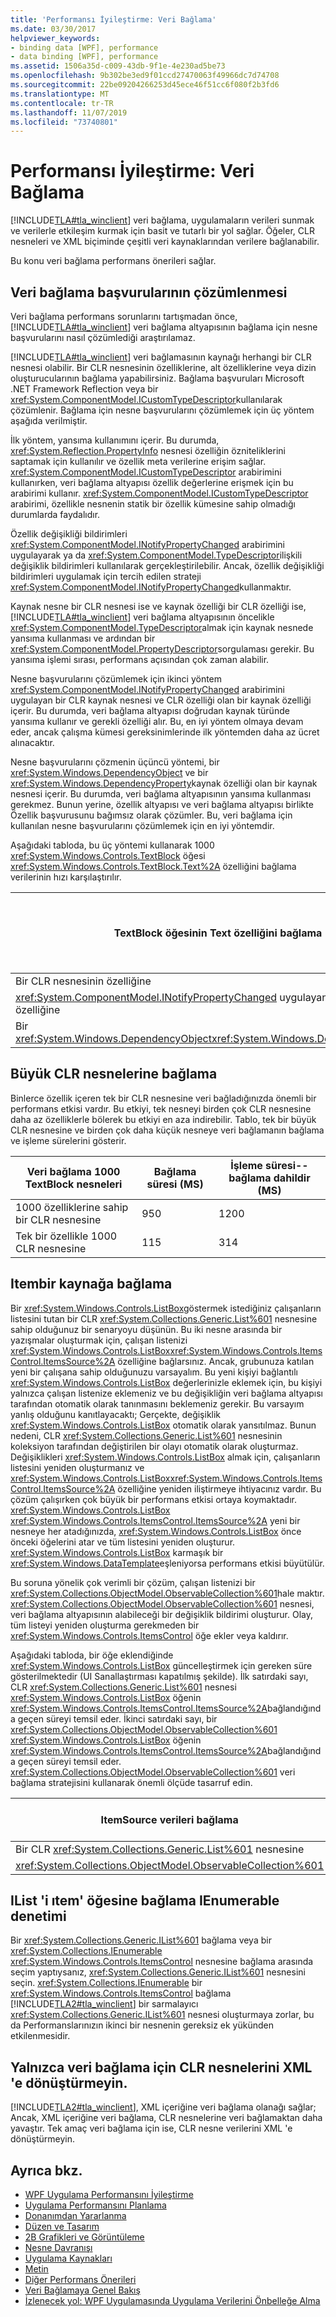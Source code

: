 ```yaml
---
title: 'Performansı İyileştirme: Veri Bağlama'
ms.date: 03/30/2017
helpviewer_keywords:
- binding data [WPF], performance
- data binding [WPF], performance
ms.assetid: 1506a35d-c009-43db-9f1e-4e230ad5be73
ms.openlocfilehash: 9b302be3ed9f01ccd27470063f49966dc7d74708
ms.sourcegitcommit: 22be09204266253d45ece46f51cc6f080f2b3fd6
ms.translationtype: MT
ms.contentlocale: tr-TR
ms.lasthandoff: 11/07/2019
ms.locfileid: "73740801"
---
```

# <a name="optimizing-performance-data-binding"></a>Performansı İyileştirme: Veri Bağlama
[!INCLUDE[TLA#tla_winclient](../../../../includes/tlasharptla-winclient-md.md)] veri bağlama, uygulamaların verileri sunmak ve verilerle etkileşim kurmak için basit ve tutarlı bir yol sağlar. Öğeler, CLR nesneleri ve XML biçiminde çeşitli veri kaynaklarından verilere bağlanabilir.  
  
 Bu konu veri bağlama performans önerileri sağlar.  

<a name="HowDataBindingReferencesAreResolved"></a>   
## <a name="how-data-binding-references-are-resolved"></a>Veri bağlama başvurularının çözümlenmesi  
 Veri bağlama performans sorunlarını tartışmadan önce, [!INCLUDE[TLA#tla_winclient](../../../../includes/tlasharptla-winclient-md.md)] veri bağlama altyapısının bağlama için nesne başvurularını nasıl çözümlediği araştırılamaz.  
  
 [!INCLUDE[TLA#tla_winclient](../../../../includes/tlasharptla-winclient-md.md)] veri bağlamasının kaynağı herhangi bir CLR nesnesi olabilir. Bir CLR nesnesinin özelliklerine, alt özelliklerine veya dizin oluşturucularının bağlama yapabilirsiniz. Bağlama başvuruları Microsoft .NET Framework Reflection veya bir <xref:System.ComponentModel.ICustomTypeDescriptor>kullanılarak çözümlenir. Bağlama için nesne başvurularını çözümlemek için üç yöntem aşağıda verilmiştir.  
  
 İlk yöntem, yansıma kullanımını içerir. Bu durumda, <xref:System.Reflection.PropertyInfo> nesnesi özelliğin özniteliklerini saptamak için kullanılır ve özellik meta verilerine erişim sağlar. <xref:System.ComponentModel.ICustomTypeDescriptor> arabirimini kullanırken, veri bağlama altyapısı özellik değerlerine erişmek için bu arabirimi kullanır. <xref:System.ComponentModel.ICustomTypeDescriptor> arabirimi, özellikle nesnenin statik bir özellik kümesine sahip olmadığı durumlarda faydalıdır.  
  
 Özellik değişikliği bildirimleri <xref:System.ComponentModel.INotifyPropertyChanged> arabirimini uygulayarak ya da <xref:System.ComponentModel.TypeDescriptor>ilişkili değişiklik bildirimleri kullanılarak gerçekleştirilebilir. Ancak, özellik değişikliği bildirimleri uygulamak için tercih edilen strateji <xref:System.ComponentModel.INotifyPropertyChanged>kullanmaktır.  
  
 Kaynak nesne bir CLR nesnesi ise ve kaynak özelliği bir CLR özelliği ise, [!INCLUDE[TLA#tla_winclient](../../../../includes/tlasharptla-winclient-md.md)] veri bağlama altyapısının öncelikle <xref:System.ComponentModel.TypeDescriptor>almak için kaynak nesnede yansıma kullanması ve ardından bir <xref:System.ComponentModel.PropertyDescriptor>sorgulaması gerekir. Bu yansıma işlemi sırası, performans açısından çok zaman alabilir.  
  
 Nesne başvurularını çözümlemek için ikinci yöntem <xref:System.ComponentModel.INotifyPropertyChanged> arabirimini uygulayan bir CLR kaynak nesnesi ve CLR özelliği olan bir kaynak özelliği içerir. Bu durumda, veri bağlama altyapısı doğrudan kaynak türünde yansıma kullanır ve gerekli özelliği alır. Bu, en iyi yöntem olmaya devam eder, ancak çalışma kümesi gereksinimlerinde ilk yöntemden daha az ücret alınacaktır.  
  
 Nesne başvurularını çözmenin üçüncü yöntemi, bir <xref:System.Windows.DependencyObject> ve bir <xref:System.Windows.DependencyProperty>kaynak özelliği olan bir kaynak nesnesi içerir. Bu durumda, veri bağlama altyapısının yansıma kullanması gerekmez. Bunun yerine, özellik altyapısı ve veri bağlama altyapısı birlikte Özellik başvurusunu bağımsız olarak çözümler. Bu, veri bağlama için kullanılan nesne başvurularını çözümlemek için en iyi yöntemdir.  
  
 Aşağıdaki tabloda, bu üç yöntemi kullanarak 1000 <xref:System.Windows.Controls.TextBlock> öğesi <xref:System.Windows.Controls.TextBlock.Text%2A> özelliğini bağlama verilerinin hızı karşılaştırılır.  
  
|**TextBlock öğesinin Text özelliğini bağlama**|**Bağlama süresi (MS)**|**İşleme süresi--bağlama dahildir (MS)**|  
|--------------------------------------------------|-----------------------------|--------------------------------------------------|  
|Bir CLR nesnesinin özelliğine|115|314|  
|<xref:System.ComponentModel.INotifyPropertyChanged> uygulayan bir CLR nesnesinin özelliğine|115|305|  
|Bir <xref:System.Windows.DependencyObject><xref:System.Windows.DependencyProperty>.|90|263|  
  
<a name="Binding_to_Large_CLR_Objects"></a>   
## <a name="binding-to-large-clr-objects"></a>Büyük CLR nesnelerine bağlama  
 Binlerce özellik içeren tek bir CLR nesnesine veri bağladığınızda önemli bir performans etkisi vardır. Bu etkiyi, tek nesneyi birden çok CLR nesnesine daha az özelliklerle bölerek bu etkiyi en aza indirebilir. Tablo, tek bir büyük CLR nesnesine ve birden çok daha küçük nesneye veri bağlamanın bağlama ve işleme sürelerini gösterir.  
  
|**Veri bağlama 1000 TextBlock nesneleri**|**Bağlama süresi (MS)**|**İşleme süresi--bağlama dahildir (MS)**|  
|---------------------------------------------|-----------------------------|--------------------------------------------------|  
|1000 özelliklerine sahip bir CLR nesnesine|950|1200|  
|Tek bir özellikle 1000 CLR nesnesine|115|314|  
  
<a name="Binding_to_an_ItemsSource"></a>   
## <a name="binding-to-an-itemssource"></a>Itembir kaynağa bağlama  
 Bir <xref:System.Windows.Controls.ListBox>göstermek istediğiniz çalışanların listesini tutan bir CLR <xref:System.Collections.Generic.List%601> nesnesine sahip olduğunuz bir senaryoyu düşünün. Bu iki nesne arasında bir yazışmalar oluşturmak için, çalışan listenizi <xref:System.Windows.Controls.ListBox><xref:System.Windows.Controls.ItemsControl.ItemsSource%2A> özelliğine bağlarsınız. Ancak, grubunuza katılan yeni bir çalışana sahip olduğunuzu varsayalım. Bu yeni kişiyi bağlantılı <xref:System.Windows.Controls.ListBox> değerlerinizle eklemek için, bu kişiyi yalnızca çalışan listenize eklemeniz ve bu değişikliğin veri bağlama altyapısı tarafından otomatik olarak tanınmasını beklemeniz gerekir. Bu varsayım yanlış olduğunu kanıtlayacaktı; Gerçekte, değişiklik <xref:System.Windows.Controls.ListBox> otomatik olarak yansıtılmaz. Bunun nedeni, CLR <xref:System.Collections.Generic.List%601> nesnesinin koleksiyon tarafından değiştirilen bir olayı otomatik olarak oluşturmaz. Değişiklikleri <xref:System.Windows.Controls.ListBox> almak için, çalışanların listesini yeniden oluşturmanız ve <xref:System.Windows.Controls.ListBox><xref:System.Windows.Controls.ItemsControl.ItemsSource%2A> özelliğine yeniden iliştirmeye ihtiyacınız vardır. Bu çözüm çalışırken çok büyük bir performans etkisi ortaya koymaktadır. <xref:System.Windows.Controls.ListBox> <xref:System.Windows.Controls.ItemsControl.ItemsSource%2A> yeni bir nesneye her atadığınızda, <xref:System.Windows.Controls.ListBox> önce önceki öğelerini atar ve tüm listesini yeniden oluşturur. <xref:System.Windows.Controls.ListBox> karmaşık bir <xref:System.Windows.DataTemplate>eşleniyorsa performans etkisi büyütülür.  
  
 Bu soruna yönelik çok verimli bir çözüm, çalışan listenizi bir <xref:System.Collections.ObjectModel.ObservableCollection%601>hale maktır. <xref:System.Collections.ObjectModel.ObservableCollection%601> nesnesi, veri bağlama altyapısının alabileceği bir değişiklik bildirimi oluşturur. Olay, tüm listeyi yeniden oluşturma gerekmeden bir <xref:System.Windows.Controls.ItemsControl> öğe ekler veya kaldırır.  
  
 Aşağıdaki tabloda, bir öğe eklendiğinde <xref:System.Windows.Controls.ListBox> güncelleştirmek için gereken süre gösterilmektedir (UI Sanallaştırması kapatılmış şekilde). İlk satırdaki sayı, CLR <xref:System.Collections.Generic.List%601> nesnesi <xref:System.Windows.Controls.ListBox> öğenin <xref:System.Windows.Controls.ItemsControl.ItemsSource%2A>bağlandığında geçen süreyi temsil eder. İkinci satırdaki sayı, bir <xref:System.Collections.ObjectModel.ObservableCollection%601> <xref:System.Windows.Controls.ListBox> öğenin <xref:System.Windows.Controls.ItemsControl.ItemsSource%2A>bağlandığında geçen süreyi temsil eder. <xref:System.Collections.ObjectModel.ObservableCollection%601> veri bağlama stratejisini kullanarak önemli ölçüde tasarruf edin.  
  
|**ItemSource verileri bağlama**|**1 öğe için güncelleştirme zamanı (MS)**|  
|--------------------------------------|---------------------------------------|  
|Bir CLR <xref:System.Collections.Generic.List%601> nesnesine|1656|  
|<xref:System.Collections.ObjectModel.ObservableCollection%601>|20|  
  
<a name="Binding_IList_to_ItemsControl_not_IEnumerable"></a>   
## <a name="bind-ilist-to-itemscontrol-not-ienumerable"></a>IList 'i ıtem' öğesine bağlama IEnumerable denetimi  
 Bir <xref:System.Collections.Generic.IList%601> bağlama veya bir <xref:System.Collections.IEnumerable> <xref:System.Windows.Controls.ItemsControl> nesnesine bağlama arasında seçim yaptıysanız, <xref:System.Collections.Generic.IList%601> nesnesini seçin. <xref:System.Collections.IEnumerable> bir <xref:System.Windows.Controls.ItemsControl> bağlama [!INCLUDE[TLA2#tla_winclient](../../../../includes/tla2sharptla-winclient-md.md)] bir sarmalayıcı <xref:System.Collections.Generic.IList%601> nesnesi oluşturmaya zorlar, bu da Performanslarınızın ikinci bir nesnenin gereksiz ek yükünden etkilenmesidir.  
  
<a name="Do_not_Convert_CLR_objects_to_Xml_Just_For_Data_Binding"></a>   
## <a name="do-not-convert-clr-objects-to-xml-just-for-data-binding"></a>Yalnızca veri bağlama için CLR nesnelerini XML 'e dönüştürmeyin.  
 [!INCLUDE[TLA2#tla_winclient](../../../../includes/tla2sharptla-winclient-md.md)], XML içeriğine veri bağlama olanağı sağlar; Ancak, XML içeriğine veri bağlama, CLR nesnelerine veri bağlamaktan daha yavaştır. Tek amaç veri bağlama için ise, CLR nesne verilerini XML 'e dönüştürmeyin.  
  
## <a name="see-also"></a>Ayrıca bkz.

- [WPF Uygulama Performansını İyileştirme](optimizing-wpf-application-performance.md)
- [Uygulama Performansını Planlama](planning-for-application-performance.md)
- [Donanımdan Yararlanma](optimizing-performance-taking-advantage-of-hardware.md)
- [Düzen ve Tasarım](optimizing-performance-layout-and-design.md)
- [2B Grafikleri ve Görüntüleme](optimizing-performance-2d-graphics-and-imaging.md)
- [Nesne Davranışı](optimizing-performance-object-behavior.md)
- [Uygulama Kaynakları](optimizing-performance-application-resources.md)
- [Metin](optimizing-performance-text.md)
- [Diğer Performans Önerileri](optimizing-performance-other-recommendations.md)
- [Veri Bağlamaya Genel Bakış](../../../desktop-wpf/data/data-binding-overview.md)
- [İzlenecek yol: WPF Uygulamasında Uygulama Verilerini Önbelleğe Alma](walkthrough-caching-application-data-in-a-wpf-application.md)
